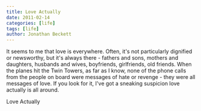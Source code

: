 ```yaml
---
title: Love Actually
date: 2011-02-14
categories: [life]
tags: [life]
author: Jonathan Beckett
---
```


It seems to me that love is everywhere. Often, it's not particularly dignified or newsworthy, but it's always there - fathers and sons, mothers and daughters, husbands and wives, boyfriends, girlfriends, old friends. When the planes hit the Twin Towers, as far as I know, none of the phone calls from the people on board were messages of hate or revenge - they were all messages of love. If you look for it, I've got a sneaking suspicion love actually is all around.

Love Actually